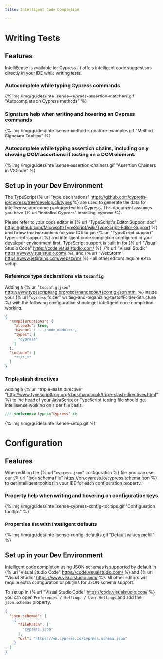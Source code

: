 ```yaml
---
title: Intelligent Code Completion

---
```


# Writing Tests

## Features

IntelliSense is available for Cypress. It offers intelligent code suggestions directly in your IDE while writing tests.

### Autocomplete while typing Cypress commands

{% img /img/guides/intellisense-cypress-assertion-matchers.gif "Autocomplete on Cypress methods" %}

### Signature help when writing and hovering on Cypress commands

{% img /img/guides/intellisense-method-signature-examples.gif "Method Signature Tooltips" %} 

### Autocomplete while typing assertion chains, including only showing DOM assertions if testing on a DOM element.

{% img /img/guides/intellisense-assertion-chainers.gif "Assertion Chainers in VSCode" %}

## Set up in your Dev Environment

The TypeScript {% url "type declarations" https://github.com/cypress-io/cypress/tree/develop/cli/types %} are used to generate the data for intellisense and come packaged within Cypress. This document assumes you have {% url "installed Cypress" installing-cypress %}.

Please refer to your code editor in {% url "TypeScript's Editor Support doc" https://github.com/Microsoft/TypeScript/wiki/TypeScript-Editor-Support %} and follow the instructions for your IDE to get {% url "TypeScript support" typescript-support %} and intelligent code completion configured in your developer environment first. TypeScript support is built in for {% url "Visual Studio Code" https://code.visualstudio.com/ %}, {% url "Visual Studio" https://www.visualstudio.com/ %}, and {% url "WebStorm" https://www.jetbrains.com/webstorm/ %} - all other editors require extra setup.

### Reference type declarations via `tsconfig`

Adding a {% url "`tsconfig.json`" http://www.typescriptlang.org/docs/handbook/tsconfig-json.html %} inside your {% url "`cypress` folder" writing-and-organizing-tests#Folder-Structure %} with the following configuration should get intelligent code completion working.

```json
{
  "compilerOptions": {
    "allowJs": true,
    "baseUrl": "../node_modules",
    "types": [
      "cypress"
    ]
  },
  "include": [
    "**/*.*"
  ]
}
```

### Triple slash directives

Adding a {% url "triple-slash directive" "http://www.typescriptlang.org/docs/handbook/triple-slash-directives.html" %} to the head of your JavaScript or TypeScript testing file should get intellisense working on a per file basis.

```js
/// <reference types="Cypress" />
```

{% img /img/guides/intellisense-setup.gif %}


# Configuration

## Features

When editing the {% url "`cypress.json`" configuration %} file, you can use our {% url "json schema file" https://on.cypress.io/cypress.schema.json %} to get intelligent tooltips in your IDE for each configuration property. 

### Property help when writing and hovering on configuration keys

{% img /img/guides/intellisense-cypress-config-tooltips.gif "Configuration tooltips" %}

### Properties list with intelligent defaults

{% img /img/guides/intellisense-config-defaults.gif "Default values prefill" %}


## Set up in your Dev Environment

Intelligent code completion using JSON schemas is supported by default in {% url "Visual Studio Code" https://code.visualstudio.com/ %} and {% url "Visual Studio" https://www.visualstudio.com/ %}. All other editors will require extra configuration or plugins for JSON schema support. 

To set up in {% url "Visual Studio Code" https://code.visualstudio.com/ %} you can open `Preferences / Settings / User Settings` and add the `json.schemas` property.

```json
{
  "json.schemas": [
    {
      "fileMatch": [
        "cypress.json"
      ],
      "url": "https://on.cypress.io/cypress.schema.json"
    }
  ]
}
```